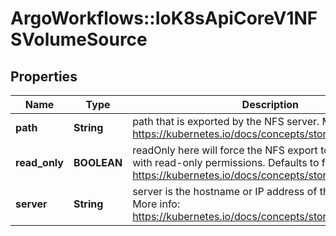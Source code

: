 # ArgoWorkflows::IoK8sApiCoreV1NFSVolumeSource

## Properties
Name | Type | Description | Notes
------------ | ------------- | ------------- | -------------
**path** | **String** | path that is exported by the NFS server. More info: https://kubernetes.io/docs/concepts/storage/volumes#nfs | 
**read_only** | **BOOLEAN** | readOnly here will force the NFS export to be mounted with read-only permissions. Defaults to false. More info: https://kubernetes.io/docs/concepts/storage/volumes#nfs | [optional] 
**server** | **String** | server is the hostname or IP address of the NFS server. More info: https://kubernetes.io/docs/concepts/storage/volumes#nfs | 


